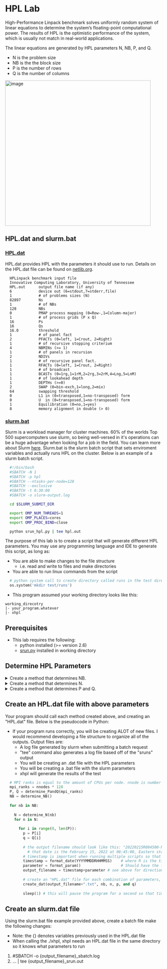# HPL Lab
High-Performance Linpack benchmark solves uniformly random system of linear equations to determine the system’s floating-point computational power. The results of HPL is the optimistic performance of the system, which is usually not match in real-world applications.

The linear equations are generated by HPL parameters N, NB, P, and Q.
- N is the problem size
- NB is the the block size
- P is the number of rows
- Q is the number of columns
  
<img width="468" alt="image" src="https://user-images.githubusercontent.com/11095946/153784916-f6468e90-9f78-4e48-8387-11cf9883e9f0.png">

## HPL.dat and slurm.bat
  ### [HPL.dat](HPL.dat)
  HPL.dat provides HPL with the parameters it should use to run. Details on the HPL.dat file can be found on [netlib.org](https://www.netlib.org/benchmark/hpl/tuning.html).
  ```
    HPLinpack benchmark input file
    Innovative Computing Laboratory, University of Tennessee
    HPL.out      output file name (if any) 
    6            device out (6=stdout,7=stderr,file)
    1            # of problems sizes (N)
    82897        Ns
    1            # of NBs
    128          NBs
    0            PMAP process mapping (0=Row-,1=Column-major)
    1            # of process grids (P x Q)
    16           Ps
    16           Qs
    16.0         threshold
    1            # of panel fact
    2            PFACTs (0=left, 1=Crout, 2=Right)
    1            # of recursive stopping criterium
    4            NBMINs (>= 1)
    1            # of panels in recursion
    2            NDIVs
    1            # of recursive panel fact.
    1            RFACTs (0=left, 1=Crout, 2=Right)
    1            # of broadcast
    1            BCASTs (0=1rg,1=1rM,2=2rg,3=2rM,4=Lng,5=LnM)
    1            # of lookahead depth
    1            DEPTHs (>=0)
    2            SWAP (0=bin-exch,1=long,2=mix)
    64           swapping threshold
    0            L1 in (0=transposed,1=no-transposed) form
    0            U  in (0=transposed,1=no-transposed) form
    1            Equilibration (0=no,1=yes)
    8            memory alignment in double (> 0)
  ```
  
  
  
  ### [slurm.bat](slurm.bat)
  Slurm is a workload manager for cluster machines. 60% of the worlds Top 500 supercomputers use slurm, so being well-versed in it's operations can be a huge advantage when looking for a job in the field. You can learn more about Slurm [here](https://slurm.schedmd.com/overview.html). Slurm.bat is the slurm batch script that sets enviroment variables and actually runs HPL on the cluster. Below is an example of a slurm batch script.
  
  ```bash
    #!/bin/bash
    #SBATCH -N 1
    #SBATCH -p hpl
    #SBATCH --ntasks-per-node=128
    #SBATCH --exclusive
    #SBATCH -t 0:30:00
    #SBATCH -o slurm-output.log

    cd $SLURM_SUBMIT_DIR

    export OMP_NUM_THREADS=1
    export OMP_PLACES=cores
    export OMP_PROC_BIND=close

    python srun_hpl.py | tee hpl.out
  ```
</details>

The purpose of this lab is to create a script that will generate different HPL parameters. You may use any programming language and IDE to generate this script, as long as:
- You are able to make changes to the file structure
  - i.e. read and write to files and make directories
- You are able to run linux commands from the script
```python
  # python system call to create directory called runs in the test directory
  os.system('mkdir test/runs')
```
- This program assumed your working directory looks like this:
```
working_direcotry
|- your_program.whatever
|- xhpl
```

## Prerequisites
- This lab requires the following:
  - python installed (>= version 2.6)
  - [srun.py](src/srun.py) installed in working directory
## Determine HPL Parameters
<details>
  <summary> Create a method that determines NB.</summary>
  
  - NB is the block size:
    - Want NB to be large enough to give good DGEMM performance
    - If NB is too large, the cache efficiency begins to drop
    - Different DGEMM libraries may have different optimal NB values, but usually that value is a multiple of 8
     - Hint: restrict your testing to 64 <= NB <= 320
  - This method should return an array of integers.
</details>

<details>
  <summary>Create a method that determines N.</summary>

  - N is the matrix size (# of equations):
    - Floating point work varies as N<sup>3</sup>, communication volume varies as N<sup>2</sup>, so the computation:communication ratio improves as N increases
    - 2X increase in problem size → up to 8X increase in run time
    - Memory usage in GiB is approximately 8*N<sup>2</sup>/10243
    - Each node has 256 GiB of memory but Slurm is configured to allow jobs to use ~80% of that
    - If you want to size a 2-node (nnodes = 2) job to use approximately 70% (mem_perc = .70) of memory, then N = sqrt(mem_perc * nnodes * 256 * 10243/8) = 219325
      - Does it help for N to be a multiple of NB?
    - Make sure N isn’t too small, since results of parameterization experiments for small N may not be the same as those for large N
  - This method should return an array of integers.
</details>

<details>
  <summary>Create a method that determines P and Q.</summary>
  
  - P and Q are the process grid dimensions
    - Need P * Q = # of MPI ranks
    - The process grid shouldn’t be too rectangular (e.g., 1x128 and 128x1 are not likely to be good)
    - Usually P <= Q with Q/P <= 4 works well, but it’s worth experimenting with other decompositions
    - For HPL, it’s best to utilize all the cores, so # of MPI ranks * # of OpenMP threads should equal the total number of cores in your job
      - Note that for HPL it is generally *not* beneficial to use both a core and its hyperthread partner for computation – one should be left idle
  - This method should return _two_ arrays of integers
</details>

## Create an HPL.dat file with above parameters
Your program should call each method created above, and creating an "HPL.dat" file. Below is the pseudocode in Python:
- If your program runs correctly, you will be creating ALOT of new files. I would recommend developing a file structure to organize all of the outputs. Output files are:
  - A log file generated by slurm when submitting a batch request
  - "tee" command also generates a log file based off of the "sruns" output
  - You will be creating an .dat file with the HPL parameters
  - You will be creating a .bat file with the slurm parameters
  - xhpl will generate the results of the test 

```python
  # MPI ranks is equal to the amount of CPUs per node. nnode is number of nodes
  mpi_ranks = nnodes * 128
  P, Q = determine_PandQ(mpi_ranks)
  NB = determine_NB()
  
  for nb in NB:
    
    N = determine_N(nb)
    for n in N:
    
      for i in range(0, len(P)):
        p = P[i]
        q = Q[i]
        
        # the output filename should look like this: "20220215R084500-N1_n128000_nb128_p16_q16"
          # that date is the February 15, 2022 at 08:45:00, Eastern standard time
        # timestamp is important when running multiple scripts so that you can troubleshoot errors and organize file
        timestamp = format_date(YYYYMMDDRHHMMSS)    # where R is the timezone "EST"
        parameter = format_param()                  # Should have the following format "N1_n128000_nb128_p16_q16"; where N is number of nodes
        output_filename = timestamp+parameter # see above for directions
   
        # create an "HPL.dat" file for each combination of parameters, but name it "output_filename".dat and write it to a directory
        create_dat(output_filename+".txt", nb, n, p, and q)
        
        sleep(1) # this will pause the program for a second so that timestamp is different
```
## Create an slurm.dat file
Using the slurm.bat file example provided above, create a batch file make the following changes:
- Note: the {} denotes variables previously used in the HPL.dat file
- When calling the ./xhpl, xhpl needs an HPL.dat file in the same directory so it knows what parameters to run
1. #SBATCH -o {output_filename}\_sbatch.log
2. ... | tee {output_filename}\_srun.out

##
